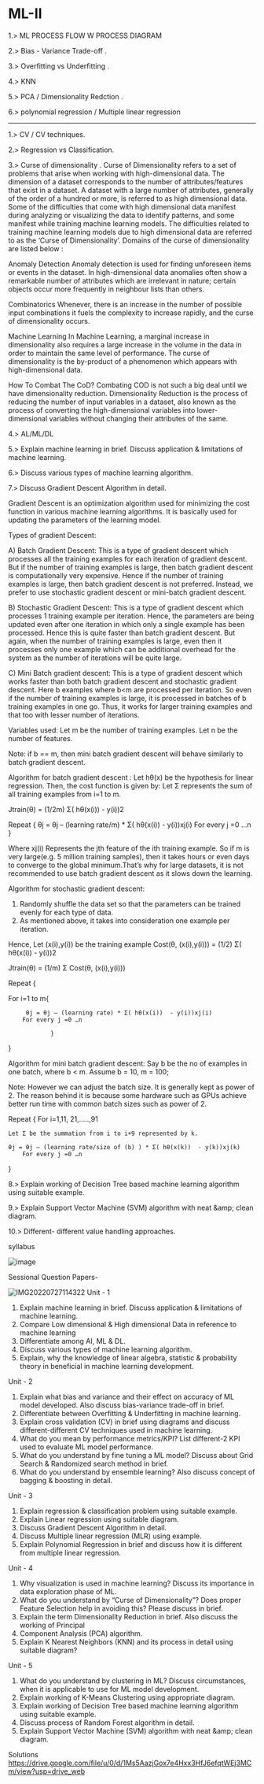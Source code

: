 
# ML-II

1.> ML PROCESS FLOW W PROCESS DIAGRAM 

2.> Bias - Variance Trade-off .

3.> Overfitting vs Underfitting .

4.> KNN

5.> PCA / Dimensionality Redction .

6.> polynomial regression / Multiple linear regression 

----------------

1.> CV / CV techniques.

2.> Regression vs Classification.

3.> Curse of dimensionality .
Curse of Dimensionality refers to a set of problems that arise when working with high-dimensional data. The dimension of a dataset corresponds to the number of attributes/features that exist in a dataset. A dataset with a large number of attributes, generally of the order of a hundred or more, is referred to as high dimensional data. Some of the difficulties that come with high dimensional data manifest during analyzing or visualizing the data to identify patterns, and some manifest while training machine learning models. The difficulties related to training machine learning models due to high dimensional data are referred to as the ‘Curse of Dimensionality’.
Domains of the curse of dimensionality are listed below :

Anomaly Detection
Anomaly detection is used for finding unforeseen items or events in the dataset. In high-dimensional data anomalies often show a remarkable number of attributes which are irrelevant in nature; certain objects occur more frequently in neighbour lists than others.

Combinatorics
Whenever, there is an increase in the number of possible input combinations it fuels the complexity to increase rapidly, and the curse of dimensionality occurs.

Machine Learning
In Machine Learning, a marginal increase in dimensionality also requires a large increase in the volume in the data in order to maintain the same level of performance. The curse of dimensionality is the by-product of a phenomenon which appears with high-dimensional data.

How To Combat The CoD?
Combating COD is not such a big deal until we have dimensionality reduction. Dimensionality Reduction is the process of reducing the number of input variables in a dataset, also known as the process of converting the high-dimensional variables into lower-dimensional variables without changing their attributes of the same.



4.> AL/ML/DL

5.> Explain machine learning in brief. Discuss application & limitations of machine learning.

6.> Discuss various types of machine learning algorithm.

7.> Discuss Gradient Descent Algorithm in detail.

Gradient Descent is an optimization algorithm used for minimizing the cost function in various machine learning algorithms. It is basically used for updating the parameters of the learning model.

Types of gradient Descent:

A) Batch Gradient Descent: This is a type of gradient descent which processes all the training examples for each iteration of gradient descent. But if    the number of training examples is large, then batch gradient descent is computationally very expensive. Hence if the number of training examples is      large, then batch gradient descent is not preferred. Instead, we prefer to use stochastic gradient descent or mini-batch gradient descent.

B) Stochastic Gradient Descent: This is a type of gradient descent which processes 1 training example per iteration. Hence, the parameters are being updated even after one iteration in which only a single example has been processed. Hence this is quite faster than batch gradient descent. But again, when the number of training examples is large, even then it processes only one example which can be additional overhead for the system as the number of iterations will be quite large.

C) Mini Batch gradient descent: This is a type of gradient descent which works faster than both batch gradient descent and stochastic gradient descent. Here b examples where b<m are processed per iteration. So even if the number of training examples is large, it is processed in batches of b training examples in one go. Thus, it works for larger training examples and that too with lesser number of iterations.

Variables used:
Let m be the number of training examples.
Let n be the number of features.

Note: if b == m, then mini batch gradient descent will behave similarly to batch gradient descent.

Algorithm for batch gradient descent :
Let hθ(x) be the hypothesis for linear regression. Then, the cost function is given by:
Let Σ represents the sum of all training examples from i=1 to m.

Jtrain(θ) = (1/2m) Σ( hθ(x(i))  - y(i))2

Repeat {
 θj = θj – (learning rate/m) * Σ( hθ(x(i))  - y(i))xj(i)
    For every j =0 …n 
}

Where xj(i) Represents the jth feature of the ith training example. So if m is very large(e.g. 5 million training samples), then it takes hours or even days to converge to the global minimum.That’s why for large datasets, it is not recommended to use batch gradient descent as it slows down the learning.

Algorithm for stochastic gradient descent:
1) Randomly shuffle the data set so that the parameters can be trained evenly for each type of data.
2) As mentioned above, it takes into consideration one example per iteration.

Hence,
Let (x(i),y(i)) be the training example
Cost(θ, (x(i),y(i))) = (1/2) Σ( hθ(x(i))  - y(i))2

Jtrain(θ) = (1/m) Σ Cost(θ, (x(i),y(i)))

Repeat {

For i=1 to m{

         θj = θj – (learning rate) * Σ( hθ(x(i))  - y(i))xj(i)
        For every j =0 …n

                } 
}

Algorithm for mini batch gradient descent:
Say b be the no of examples in one batch, where b < m.
Assume b = 10, m = 100;

Note: However we can adjust the batch size. It is generally kept as power of 2. The reason behind it is because some hardware such as GPUs achieve better run time with common batch sizes such as power of 2.

Repeat {
 For i=1,11, 21,…..,91

    Let Σ be the summation from i to i+9 represented by k. 

    θj = θj – (learning rate/size of (b) ) * Σ( hθ(x(k))  - y(k))xj(k)
        For every j =0 …n

}

8.> Explain working of Decision Tree based machine learning algorithm using suitable example.

9.> Explain Support Vector Machine (SVM) algorithm with neat &amp;amp; clean diagram.

10.> Different- different value handling approaches.

syllabus

![image](https://user-images.githubusercontent.com/59536110/180618612-c8bc0c75-33a5-43b8-adad-f9ce9bcbdf47.png)

Sessional Question Papers-

![IMG20220727114322](https://user-images.githubusercontent.com/93399136/181174539-ffba08c8-7663-4cb4-95a7-07218c979f04.jpg)
Unit - 1

1. Explain machine learning in brief. Discuss application &amp; limitations of machine learning.
2. Compare Low dimensional &amp; High dimensional Data in reference to machine learning
3. Differentiate among AI, ML &amp; DL.
4. Discuss various types of machine learning algorithm.
5. Explain, why the knowledge of linear algebra, statistic &amp; probability theory in beneficial
in machine learning development.

Unit - 2

1. Explain what bias and variance and their effect on accuracy of ML model developed. Also
discuss bias-variance trade-off in brief.
2. Differentiate between Overfitting &amp; Underfitting in machine learning.
3. Explain cross validation (CV) in brief using diagrams and discuss different-different CV
techniques used in machine learning.
4. What do you mean by performance metrics/KPI? List different-2 KPI used to evaluate ML
model performance.
5. What do you understand by fine tuning a ML model? Discuss about Grid Search &amp; Randomized search
method in brief.
6. What do you understand by ensemble learning? Also discuss concept of bagging &amp; boosting in
detail.


Unit - 3

1. Explain regression &amp; classification problem using suitable example.
2. Explain Linear regression using suitable diagram.
3. Discuss Gradient Descent Algorithm in detail.
4. Discuss Multiple linear regression (MLR) using example.
5. Explain Polynomial Regression in brief and discuss how it is different from multiple
linear regression.


Unit - 4
1. Why visualization is used in machine learning? Discuss its importance in data exploration
phase of ML.
2. What do you understand by “Curse of Dimensionality”? Does proper Feature Selection
help in avoiding this? Please discuss in brief.
3. Explain the term Dimensionality Reduction in brief. Also discuss the working of
Principal
4. Component Analysis (PCA) algorithm.
5. Explain K Nearest Neighbors (KNN) and its process in detail using suitable diagram?


Unit - 5

1. What do you understand by clustering in ML? Discuss circumstances, when it is
applicable to use for ML model development.
2. Explain working of K-Means Clustering using appropriate diagram.
3. Explain working of Decision Tree based machine learning algorithm using suitable
example.
4. Discuss process of Random Forest algorithm in detail.
5. Explain Support Vector Machine (SVM) algorithm with neat &amp;amp; clean diagram.

Solutions https://drive.google.com/file/u/0/d/1Ms5AazjGox7e4Hxx3HfJ6efqtWEj3MCm/view?usp=drive_web

